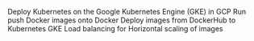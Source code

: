 Deploy Kubernetes on the Google Kubernetes Engine (GKE) in GCP
Run push Docker images onto Docker
Deploy images from DockerHub to Kubernetes GKE
Load balancing for Horizontal scaling of images

<br>

